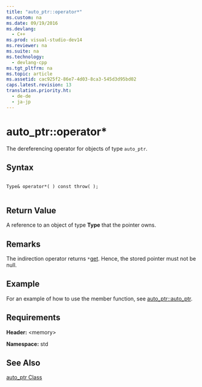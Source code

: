 ```yaml
---
title: "auto_ptr::operator*"
ms.custom: na
ms.date: 09/19/2016
ms.devlang: 
  - C++
ms.prod: visual-studio-dev14
ms.reviewer: na
ms.suite: na
ms.technology: 
  - devlang-cpp
ms.tgt_pltfrm: na
ms.topic: article
ms.assetid: cac925f2-86e7-4d03-8ca3-545d3d95bd02
caps.latest.revision: 13
translation.priority.ht: 
  - de-de
  - ja-jp
---
```

# auto_ptr::operator*
The dereferencing operator for objects of type `auto_ptr`.  
  
## Syntax  
  
```  
  
Type& operator*( ) const throw( );  
  
```  
  
## Return Value  
 A reference to an object of type **Type** that the pointer owns.  
  
## Remarks  
 The indirection operator returns `*`[get](../vs140/auto_ptr--get.md). Hence, the stored pointer must not be null.  
  
## Example  
 For an example of how to use the member function, see [auto_ptr::auto_ptr](../vs140/auto_ptr--auto_ptr.md).  
  
## Requirements  
 **Header:** <memory\>  
  
 **Namespace:** std  
  
## See Also  
 [auto_ptr Class](../vs140/auto_ptr-Class.md)